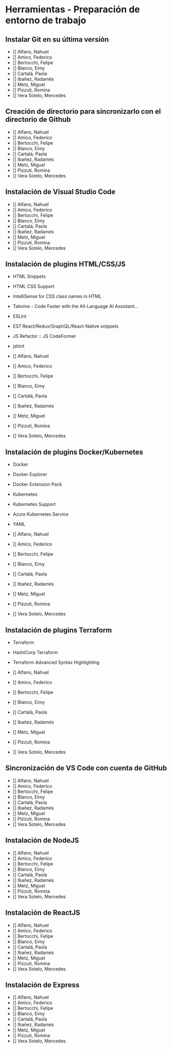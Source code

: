 # Herramientas - Preparación de entorno de trabajo

## Instalar Git en su última versión
- [] Alfano, Nahuel
- [] Amico, Federico
- [] Bertocchi, Felipe
- [] Blanco, Eimy
- [] Cartalá, Paola
- [] Ibañez, Radamés
- [] Metz, Miguel
- [] Pizzuti, Romina
- [] Vera Sotelo, Mercedes

## Creación de directorio para sincronizarlo con el directorio de Github
- [] Alfano, Nahuel
- [] Amico, Federico
- [] Bertocchi, Felipe
- [] Blanco, Eimy
- [] Cartalá, Paola
- [] Ibañez, Radamés
- [] Metz, Miguel
- [] Pizzuti, Romina
- [] Vera Sotelo, Mercedes

## Instalación de Visual Studio Code
- [] Alfano, Nahuel
- [] Amico, Federico
- [] Bertocchi, Felipe
- [] Blanco, Eimy
- [] Cartalá, Paola
- [] Ibañez, Radamés
- [] Metz, Miguel
- [] Pizzuti, Romina
- [] Vera Sotelo, Mercedes

## Instalación de plugins HTML/CSS/JS
- HTML Snippets
- HTML CSS Support
- IntelliSense for CSS class names in HTML
- Tabnine - Code Faster with the All-Language AI Assistant...
- ESLint
- ES7 React/Redux/GraphQL/React-Native snippets
- JS Refactor :: JS CodeFormer
- jshint

- [] Alfano, Nahuel
- [] Amico, Federico
- [] Bertocchi, Felipe
- [] Blanco, Eimy
- [] Cartalá, Paola
- [] Ibañez, Radamés
- [] Metz, Miguel
- [] Pizzuti, Romina
- [] Vera Sotelo, Mercedes

## Instalación de plugins Docker/Kubernetes
- Docker
- Docker Explorer
- Docker Extension Pack
- Kubernetes
- Kubernetes Support
- Azure Kubernetes Service
- YAML

- [] Alfano, Nahuel
- [] Amico, Federico
- [] Bertocchi, Felipe
- [] Blanco, Eimy
- [] Cartalá, Paola
- [] Ibañez, Radamés
- [] Metz, Miguel
- [] Pizzuti, Romina
- [] Vera Sotelo, Mercedes

## Instalación de plugins Terraform
- Terraform
- HashiCorp Terraform
- Terraform Advanced Syntax Highlighting

- [] Alfano, Nahuel
- [] Amico, Federico
- [] Bertocchi, Felipe
- [] Blanco, Eimy
- [] Cartalá, Paola
- [] Ibañez, Radamés
- [] Metz, Miguel
- [] Pizzuti, Romina
- [] Vera Sotelo, Mercedes

## Sincronización de VS Code con cuenta de GitHub
- [] Alfano, Nahuel
- [] Amico, Federico
- [] Bertocchi, Felipe
- [] Blanco, Eimy
- [] Cartalá, Paola
- [] Ibañez, Radamés
- [] Metz, Miguel
- [] Pizzuti, Romina
- [] Vera Sotelo, Mercedes

## Instalación de NodeJS
- [] Alfano, Nahuel
- [] Amico, Federico
- [] Bertocchi, Felipe
- [] Blanco, Eimy
- [] Cartalá, Paola
- [] Ibañez, Radamés
- [] Metz, Miguel
- [] Pizzuti, Romina
- [] Vera Sotelo, Mercedes

## Instalación de ReactJS
- [] Alfano, Nahuel
- [] Amico, Federico
- [] Bertocchi, Felipe
- [] Blanco, Eimy
- [] Cartalá, Paola
- [] Ibañez, Radamés
- [] Metz, Miguel
- [] Pizzuti, Romina
- [] Vera Sotelo, Mercedes

## Instalación de Express
- [] Alfano, Nahuel
- [] Amico, Federico
- [] Bertocchi, Felipe
- [] Blanco, Eimy
- [] Cartalá, Paola
- [] Ibañez, Radamés
- [] Metz, Miguel
- [] Pizzuti, Romina
- [] Vera Sotelo, Mercedes